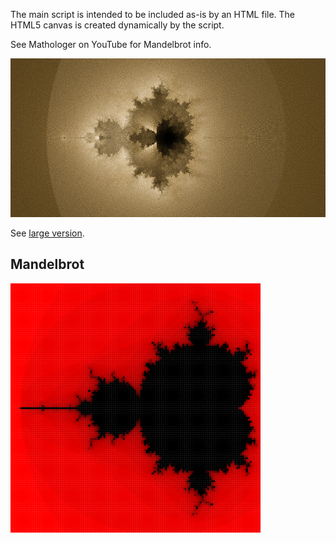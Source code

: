The main script is intended to be included as-is by an HTML file. The HTML5 canvas is 
created dynamically by the script.

See Mathologer on YouTube for Mandelbrot info.

![](buddhabrot_small.png)

See [large version](buddhabrot.png).

## Mandelbrot
![](mandelbrot.png)

